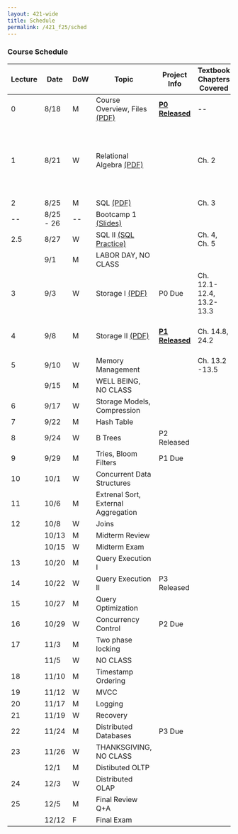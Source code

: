 ```yaml
---
layout: 421-wide
title: Schedule
permalink: /421_f25/sched
---
```

### Course Schedule

| Lecture | Date  | DoW | Topic                               |                         Project Info              | Textbook Chapters Covered | Misc. Readings             |
|---------|-------|-----|-------------------------------------|---------------------------------------------------|---------------------------|-----------------------------|
|       0 |  8/18 | M   | Course Overview, Files [(PDF)](./lectures/L0.pdf)             | **[P0 Released](./p0)** | -- | [OSTEP: HDDs](https://pages.cs.wisc.edu/~remzi/OSTEP/file-disks.pdf) |
|       1 |  8/21 | W   | Relational Algebra [(PDF)](./lectures/L1.pdf)                 |                         | Ch. 2| [OSTEP: Files](https://pages.cs.wisc.edu/~remzi/OSTEP/file-intro.pdf), [OSTEP: File Systems](https://pages.cs.wisc.edu/~remzi/OSTEP/file-implementation.pdf), [CACM: 50 Years of Databases](https://cacm.acm.org/research/50-years-of-queries/) |
|       2 |  8/25 | M   | SQL [(PDF)](./lectures/L2.pdf)                                |                         | Ch. 3| [XKCD](https://xkcd.com/327/)|
|     -- |  8/25 - 26 | --   | Bootcamp 1 [(Slides)](./lectures/bootcamp_1.pdf)             |                         |              ||
|     2.5 |  8/27 | W   | SQL II [(SQL Practice)](./lectures/sql)                       |                         | Ch. 4, Ch. 5 ||
|         |   9/1 | M   | LABOR DAY, NO CLASS                                           |                         |||
|       3 |   9/3 | W   | Storage I [(PDF)](./lectures/L3.pdf)                                                     | P0 Due                  |Ch. 12.1-12.4, 13.2-13.3| [postgres docs](https://www.postgresql.org/docs/current/storage-page-layout.html)|
|       4 |   9/8 | M   | Storage II [(PDF)](./lectures/L4.pdf)                         | **[P1 Released](./p1)** |Ch. 14.8, 24.2|[The original LSM tree paper](https://www.cs.umb.edu/~poneil/lsmtree.pdf)|
|       5 |  9/10 | W   | Memory Management                                             |                         |Ch. 13.2 -13.5||
|         |  9/15 | M   | WELL BEING, NO CLASS                                          |                         |||
|       6 |  9/17 | W   | Storage Models, Compression                                   |                         |||
|       7 |  9/22 | M   | Hash Table                                                    |                         |||
|       8 |  9/24 | W   | B Trees                                                       | P2 Released             |||
|       9 |  9/29 | M   | Tries, Bloom Filters                                          | P1 Due                  |||
|      10 |  10/1 | W   | Concurrent Data Structures                                    |                         |||
|      11 |  10/6 | M   | Extrenal Sort, External Aggregation                           |                         |||
|      12 |  10/8 | W   | Joins                                                         |                         |||
|         | 10/13 | M   | Midterm Review                                                |                         |||
|         | 10/15 | W   | Midterm Exam                                                  |                         |||
|      13 | 10/20 | M   | Query Execution I                                             |                         |||
|      14 | 10/22 | W   | Query Execution II                                            | P3 Released             |||
|      15 | 10/27 | M   | Query Optimization                                            |                         |||
|      16 | 10/29 | W   | Concurrency Control                                           | P2 Due                  |||
|      17 |  11/3 | M   | Two phase locking                                             |                         |||
|         |  11/5 | W   | NO CLASS                                                      |                         |||
|      18 | 11/10 | M   | Timestamp Ordering                                            |                         |||
|      19 | 11/12 | W   | MVCC                                                          |                         |||
|      20 | 11/17 | M   | Logging                                                       |                         |||
|      21 | 11/19 | W   | Recovery                                                      |                         |||
|      22 | 11/24 | M   | Distributed Databases                                         | P3 Due                  |||
|      23 | 11/26 | W   | THANKSGIVING, NO CLASS                                        |                         |||
|         |  12/1 | M   | Distibuted OLTP                                               |                         |||
|      24 |  12/3 | W   | Distributed OLAP                                              |                         |||
|      25 |  12/5 | M   | Final Review Q+A                                              |                         |||
|         | 12/12 | F   | Final Exam                                                    |                         |||
